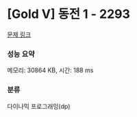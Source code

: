 # [Gold V] 동전 1 - 2293 

[문제 링크](https://www.acmicpc.net/problem/2293) 

### 성능 요약

메모리: 30864 KB, 시간: 188 ms

### 분류

다이나믹 프로그래밍(dp)

